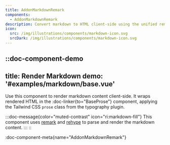 ```yaml
---
title: AddonMarkdownRemark
components: 
  - AddonMarkdownRemark
description: Convert markdown to HTML client-side using the unified remak/rehype and shiki. Use the built-in component to render markdown content.
icon:
  src: /img/illustrations/components/markdown-icon.svg
  srcDark: /img/illustrations/components/markdown-icon.svg
---
```



::doc-component-demo
---
title: Render Markdown
demo: '#examples/markdown/base.vue'
---
Use this component to render markdown content client-side.
It wraps rendered HTML in the :doc-linker{to="BaseProse"} component, applying the Tailwind CSS <code>prose</code> class from the typography plugin.

:::doc-message{color="muted-contrast" icon="ri:markdown-fill"}
This component uses [remark](https://github.com/remarkjs/remark) and [rehype](https://github.com/rehypejs/rehype) 
to parse and render the markdown content.
:::
::

:doc-component-meta{name="AddonMarkdownRemark"}
